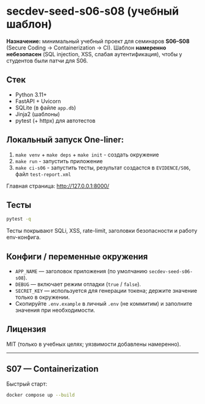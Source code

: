 
# secdev-seed-s06-s08 (учебный шаблон)

**Назначение:** минимальный учебный проект для семинаров **S06–S08** (Secure Coding → Containerization → CI).
Шаблон **намеренно небезопасен** (SQL injection, XSS, слабая аутентификация), чтобы у студентов были патчи для S06.

## Стек
- Python 3.11+
- FastAPI + Uvicorn
- SQLite (в файле `app.db`)
- Jinja2 (шаблоны)
- pytest (+ httpx) для автотестов

## Локальный запуск One-liner:

1. `make venv` + `make deps` + `make init` - создать окружение
2. `make run` - запустить приложение
3. `make ci-s06` - запустить тесты, результат создастся в `EVIDENCE/S06`, файл `test-report.xml`

Главная страница: http://127.0.0.1:8000/

## Тесты
```bash
pytest -q
```
Тесты покрывают SQLi, XSS, rate-limit, заголовки безопасности и работу env-конфига.

## Конфиги / переменные окружения
- `APP_NAME` — заголовок приложения (по умолчанию `secdev-seed-s06-s08`).
- `DEBUG` — включает режим отладки (`true` / `false`).
- `SECRET_KEY` — используется для генерации токена; держите значение только в окружении.
- Скопируйте `.env.example` в личный `.env` (не коммитим) и заполните значения при необходимости.

## Лицензия
MIT (только в учебных целях; уязвимости добавлены намеренно).

---

## S07 — Containerization
Быстрый старт:
```bash
docker compose up --build
```
